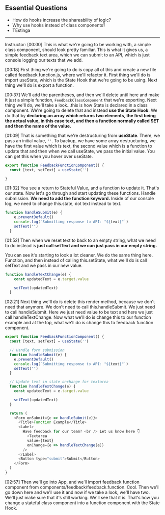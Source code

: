 ## Essential Questions

- How do hooks increase the shareability of logic?
- Why use hooks instead of class components?
- TEstinga
---

Instructor: [00:00] This is what we're going to be working with, a simple class component, should look pretty familiar. This is what it gives us, a simple feedback text area, which we can submit to an API, which is just console logging our texts that we add.

[00:18] First thing we're going to do is copy all of this and create a new file called feedback.function.js, where we'll refactor it. First thing we'll do is import useState, which is the State Hook that we're going to be using. Next thing we'll do is export a function.

[00:37] We'll add the parentheses, and then we'll delete until here and make it just a simple function, `FeedbackClassComponent` that we're exporting. Next thing we'll do, we'll take a look...this is how State is declared in a class component. We're going to delete that and instead **use the State Hook**. We do that by **declaring an array which returns two elements, the first being the actual value, in this case text, and then a function normally called SET and then the name of the value.**

[01:09] That is something that we're destructuring from **useState**. There, we pass an initial value, `''`. To backup, we have some array destructuring, we have the first value which is text, the second value which is a function to update that and then when we call useState, we pass the initial value. You can get this when you hover over useState.

```js
export function FeedbackFunctionComponent() {
  const [text, setText] = useState('')

}
```

[01:32] You see a return to Stateful Value, and a function to update it. That's our state. Now let's go through and start updating these functions. Handle submission. **We need to add the function keyword.** Inside of our console log, we need to change this.state, dot text instead to text.

```js
function handleSubmit(e) {
    e.preventDefault()
    console.log(`Submitting response to API: "${text}"`)
    setText('')
  }
```

[01:52] Then when we reset text to back to an empty string, what we need to do instead is **just call setText and we can just pass in our empty string.**

You can see it's starting to look a lot cleaner. We do the same thing here. Function, and then instead of calling this.setState, what we'll do is call setText and we pass in our new value.

```js
function handleTextChange(e) {
    const updatedText = e.target.value

    setText(updatedText)
  }
```

[02:21] Next thing we'll do is delete this render method, because we don't need that anymore. We don't need to call this.handleSubmit. We just need to call handleSubmit. Here we just need value to be text and here we just call handleTextChange. Now what we'll do is change this to our function example and at the top, what we'll do is change this to feedback function component.

```js
export function FeedbackFunctionComponent() {
  const [text, setText] = useState('')

  // Handle form submission
  function handleSubmit(e) {
    e.preventDefault()
    console.log(`Submitting response to API: "${text}"`)
    setText('')
  }

  // Update text in state onchange for textarea
  function handleTextChange(e) {
    const updatedText = e.target.value

    setText(updatedText)
  }

  return (
    <Form onSubmit={e => handleSubmit(e)}>
      <Title>Function Example</Title>
      <Label>
        Have feedback for our team? <br /> Let us know here 👇
          <Textarea
          value={text}
          onChange={e => handleTextChange(e)}
        />
      </Label>
      <Button type="submit">Submit</Button>
    </Form>
  )
}
```

[02:57] Then we'll go into App, and we'll import feedback function component from components/feedback/feedback.function. Cool. Then we'll go down here and we'll use it and now if we take a look, we'll have two. We'll just make sure that it's still working. We'll see that it is. That's how you change a stateful class component into a function component with the State Hook.
